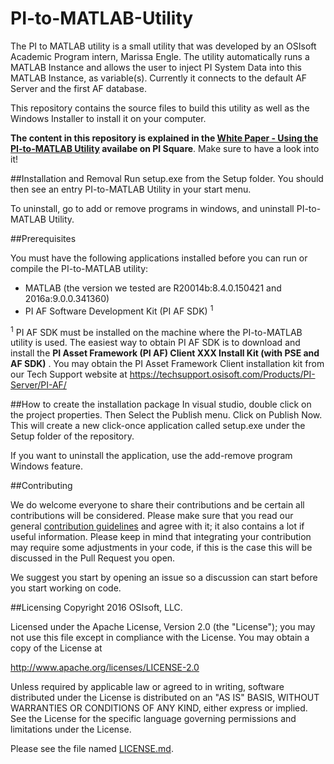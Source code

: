 # PI-to-MATLAB-Utility

The PI to MATLAB utility is a small utility that was developed by an OSIsoft Academic Program intern, Marissa Engle. The utility automatically runs a MATLAB Instance and allows the user to inject PI System Data into this MATLAB Instance, as variable(s). Currently it connects to the default AF Server and the first AF database.

This repository contains the source files to build this utility as well as the Windows Installer to install it on your computer.

**The content in this repository is explained in the [White Paper - Using the PI-to-MATLAB Utility][2] availabe on PI Square**. Make sure to have a look into it!

##Installation and Removal
Run setup.exe from the Setup folder.  You should then see an entry PI-to-MATLAB Utility in your start menu.

To uninstall, go to add or remove programs in windows, and uninstall PI-to-MATLAB Utility.


##Prerequisites

You must have the following applications installed before you can run or compile the PI-to-MATLAB utility:
+ MATLAB (the version we tested are R20014b:8.4.0.150421 and 2016a:9.0.0.341360) 
+ PI AF Software Development Kit (PI AF SDK) <sup>1</sup>

 
<sup>1</sup> PI AF SDK must be installed on the machine where the PI-to-MATLAB utility is used. The easiest way to obtain PI AF SDK is to download and install the **PI Asset Framework (PI AF) Client XXX Install Kit (with PSE and AF SDK)** . You may obtain the PI Asset Framework Client installation kit from our Tech Support website at https://techsupport.osisoft.com/Products/PI-Server/PI-AF/   


##How to create the installation package
In visual studio, double click on the project properties. Then Select the Publish menu.  Click on Publish Now.
This will create a new click-once application called setup.exe under the Setup folder of the repository.

If you want to uninstall the application, use the add-remove program Windows feature.

##Contributing

We do welcome everyone to share their contributions and be certain all contributions will be considered. Please make sure that you read our general [contribution guidelines][1] and agree with it; it also contains a lot if useful information. Please keep in mind that integrating your contribution may require some adjustments in your code, if this is the case this will be discussed in the Pull Request you open.

We suggest you start by opening an issue so a discussion can start before you start working on code.



##Licensing
Copyright 2016 OSIsoft, LLC.

   Licensed under the Apache License, Version 2.0 (the "License");
   you may not use this file except in compliance with the License.
   You may obtain a copy of the License at

   http://www.apache.org/licenses/LICENSE-2.0

   Unless required by applicable law or agreed to in writing, software
   distributed under the License is distributed on an "AS IS" BASIS,
   WITHOUT WARRANTIES OR CONDITIONS OF ANY KIND, either express or implied.
   See the License for the specific language governing permissions and
   limitations under the License.
   
Please see the file named [LICENSE.md](LICENSE.md).




[1]:https://github.com/osisoft/contributing
[2]:https://pisquare.osisoft.com/docs/DOC-2292

